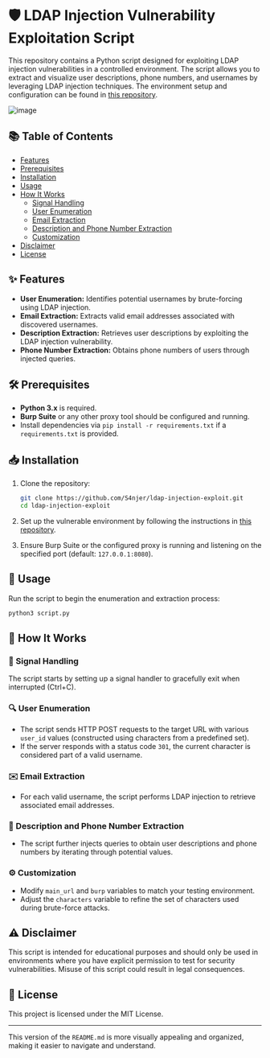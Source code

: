 # 🛡️ LDAP Injection Vulnerability Exploitation Script

This repository contains a Python script designed for exploiting LDAP injection vulnerabilities in a controlled environment. The script allows you to extract and visualize user descriptions, phone numbers, and usernames by leveraging LDAP injection techniques. The environment setup and configuration can be found in [this repository](https://github.com/motikan2010/LDAP-Injection-Vuln-App).

![image](https://github.com/user-attachments/assets/354485b6-5527-4082-9cfe-701339b718e2)


## 📚 Table of Contents

- [Features](#-features)
- [Prerequisites](#%EF%B8%8F-prerequisites)
- [Installation](#-installation)
- [Usage](#-usage)
- [How It Works](#-how-it-works)
  - [Signal Handling](#-signal-handling)
  - [User Enumeration](#-user-enumeration)
  - [Email Extraction](#email-extraction)
  - [Description and Phone Number Extraction](#-description-and-phone-number-extraction)
  - [Customization](#-customization)
- [Disclaimer](#-disclaimer)
- [License](#-license)

## ✨ Features

- **User Enumeration:** Identifies potential usernames by brute-forcing using LDAP injection.
- **Email Extraction:** Extracts valid email addresses associated with discovered usernames.
- **Description Extraction:** Retrieves user descriptions by exploiting the LDAP injection vulnerability.
- **Phone Number Extraction:** Obtains phone numbers of users through injected queries.

## 🛠️ Prerequisites

- **Python 3.x** is required.
- **Burp Suite** or any other proxy tool should be configured and running.
- Install dependencies via `pip install -r requirements.txt` if a `requirements.txt` is provided.

## 📥 Installation

1. Clone the repository:
   ```bash
   git clone https://github.com/S4njer/ldap-injection-exploit.git
   cd ldap-injection-exploit
   ```

2. Set up the vulnerable environment by following the instructions in [this repository](https://github.com/motikan2010/LDAP-Injection-Vuln-App).

3. Ensure Burp Suite or the configured proxy is running and listening on the specified port (default: `127.0.0.1:8080`).

## 🚀 Usage

Run the script to begin the enumeration and extraction process:

```bash
python3 script.py
```

## 🧩 How It Works

### 🛑 Signal Handling

The script starts by setting up a signal handler to gracefully exit when interrupted (Ctrl+C).

### 🔍 User Enumeration

- The script sends HTTP POST requests to the target URL with various `user_id` values (constructed using characters from a predefined set).
- If the server responds with a status code `301`, the current character is considered part of a valid username.

### ✉️ Email Extraction

- For each valid username, the script performs LDAP injection to retrieve associated email addresses.

### 📜 Description and Phone Number Extraction

- The script further injects queries to obtain user descriptions and phone numbers by iterating through potential values.

### ⚙️ Customization

- Modify `main_url` and `burp` variables to match your testing environment.
- Adjust the `characters` variable to refine the set of characters used during brute-force attacks.

## ⚠️ Disclaimer

This script is intended for educational purposes and should only be used in environments where you have explicit permission to test for security vulnerabilities. Misuse of this script could result in legal consequences.

## 📄 License

This project is licensed under the MIT License.

---

This version of the `README.md` is more visually appealing and organized, making it easier to navigate and understand.
